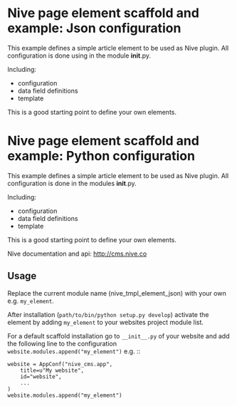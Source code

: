 
# Nive page element scaffold and example: Json configuration

This example defines a simple article element to be used as Nive
plugin. All configuration is done using in the module __init__.py.

Including:

- configuration
- data field definitions
- template

This is a good starting point to define your own elements.


# Nive page element scaffold and example: Python configuration

This example defines a simple article element to be used as Nive
plugin. All configuration is done in the modules __init__.py.

Including:

- configuration
- data field definitions
- template

This is a good starting point to define your own elements.

Nive documentation and api: http://cms.nive.co


## Usage

Replace the current module name (nive_tmpl_element_json) with your own 
e.g. `my_element`. 

After installation (``path/to/bin/python setup.py develop``) activate the 
element by adding ``my_element`` to your websites project module list.

For a default scaffold installation go to `__init__.py` of your website
and add the following line to the configuration 
``website.modules.append("my_element")`` e.g. ::

    website = AppConf("nive_cms.app",
        title=u"My website", 
        id="website",
        ...
    )
    website.modules.append("my_element")
